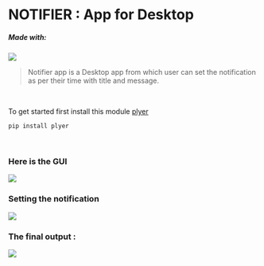 # NOTIFIER : App for Desktop

##### Made with:
 ![](https://img.shields.io/badge/python-%2314354C.svg?style=for-the-badge&logo=python&logoColor=white)
<br>

> Notifier app is a Desktop app from which user can set the notification as per their time with title and message. 

<br>

To get started first install this module [plyer](https://plyer.readthedocs.io/en/latest/)
<br>

```
pip install plyer
```
<br>

### Here is the GUI
![](https://ik.imagekit.io/tfme5aczhhf/images-for-github/notifier-app-gui_ZD5DxRuW4.PNG?updatedAt=1626967810383)

### Setting the notification
![](https://ik.imagekit.io/tfme5aczhhf/images-for-github/notifier-notifi-set_iUD-WDl8c.PNG?updatedAt=1626967811075)
### The final output :
![](https://ik.imagekit.io/tfme5aczhhf/images-for-github/notification-popup_DYy-FLaNj.PNG?updatedAt=1626967811931)
